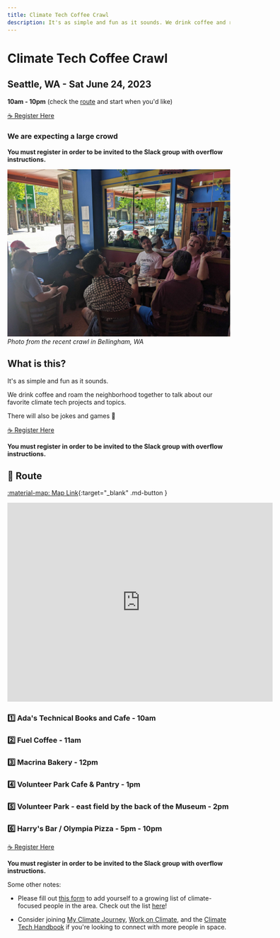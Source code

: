 ```yaml
---
title: Climate Tech Coffee Crawl
description: It's as simple and fun as it sounds. We drink coffee and roam the neighborhood together to talk about our favorite climate tech projects and topics. There will also be jokes and games 🎯
---
```


# Climate Tech Coffee Crawl

## **Seattle, WA** - Sat June 24, 2023

**10am - 10pm** (check the [route](#route) and start when you'd like)

<a href="https://lu.ma/event/evt-BENw8vIeiZrMSiJ" class="md-button md-button--primary" data-luma-action="checkout" data-luma-event-id="evt-BENw8vIeiZrMSiJ">
☕️ Register Here
</a>

<script id="luma-checkout" src="https://embed.lu.ma/checkout-button.js"></script>

### We are expecting a large crowd

**You must register in order to be invited to the Slack group with overflow instructions.**

![Coffee photo from Bellingham crawl](/../static/img/belligham-climate-tech-coffee-crawl.jpg)
_Photo from the recent crawl in Bellingham, WA_

## What is this?

It's as simple and fun as it sounds.

We drink coffee and roam the neighborhood together to talk about our favorite climate tech projects and topics.

There will also be jokes and games 🎯

<a href="https://lu.ma/event/evt-BENw8vIeiZrMSiJ" class="md-button md-button--primary" data-luma-action="checkout" data-luma-event-id="evt-BENw8vIeiZrMSiJ">
☕️ Register Here
</a>

**You must register in order to be invited to the Slack group with overflow instructions.**

## 🏁 Route

[:material-map: Map Link](https://goo.gl/maps/jQ9nNTyNjBVRJwDf8){:target="_blank" .md-button }

<div class="google-map">
     <iframe src="https://www.google.com/maps/embed?pb=!1m50!1m12!1m3!1d5377.850736247512!2d-122.31625410054777!3d47.62758198476679!2m3!1f0!2f0!3f0!3m2!1i1024!2i768!4f13.1!4m35!3e2!4m5!1s0x5490152efda744b9%3A0xab8510e7a942511a!2sAda&#39;s%20Technical%20Books%20and%20Cafe%2C%20425%2015th%20Ave%20E%2C%20Seattle%2C%20WA%2098112!3m2!1d47.6226895!2d-122.312839!4m5!1s0x549014d580504b5d%3A0x79d73ee7a01b89a4!2sFuel%20Coffee%2C%2019th%20Avenue%20East%2C%20Seattle%2C%20WA!3m2!1d47.6247222!2d-122.30694439999999!4m5!1s0x5490158dd990b353%3A0x1717f061b6837dc5!2sMacrina%20Bakery%20%26%20Cafe%2C%2019th%20Avenue%20East%2C%20Seattle%2C%20WA!3m2!1d47.626559799999995!2d-122.3069826!4m5!1s0x549015dd838b612d%3A0x30827be27626f211!2sVolunteer%20Park%20Cafe%20%26%20Pantry%2C%201501%2017th%20Ave%20E%2C%20Seattle%2C%20WA%2098112!3m2!1d47.6324459!2d-122.3100379!4m3!3m2!1d47.6312145!2d-122.3148514!4m5!1s0x5490152bbbc2a085%3A0x832e03fa9c129ff7!2sHarry&#39;s%20Bar%2C%2015th%20Avenue%20East%2C%20Seattle%2C%20WA!3m2!1d47.6237534!2d-122.3124503!5e0!3m2!1sen!2sus!4v1685570204365!5m2!1sen!2sus" width="600" height="450" style="border:0;" allowfullscreen="" loading="lazy" referrerpolicy="no-referrer-when-downgrade"></iframe>
</div>

### 1️⃣ Ada's Technical Books and Cafe - **10am**

### 2️⃣ Fuel Coffee - **11am**

### 3️⃣ Macrina Bakery - **12pm**

### 4️⃣ Volunteer Park Cafe & Pantry - **1pm**

### 5️⃣ Volunteer Park - east field by the back of the Museum - **2pm**

### 6️⃣ Harry's Bar / Olympia Pizza - **5pm - 10pm**


<a href="https://lu.ma/event/evt-BENw8vIeiZrMSiJ" class="md-button md-button--primary" data-luma-action="checkout" data-luma-event-id="evt-BENw8vIeiZrMSiJ">
☕️ Register Here
</a>

**You must register in order to be invited to the Slack group with overflow instructions.**

Some other notes:

* Please fill out [this form](https://docs.google.com/forms/d/e/1FAIpQLSf-A5m11sZpmajhzbdf7XzZv5fr9Y748yP8kCnf6myjz6ruuQ/viewform) to add yourself to a growing list of climate-focused people in the area. Check out the list [here](https://docs.google.com/spreadsheets/d/1h_Glx5tLjRey0NL1y60F_Ott0Gxc3w4vHCOHPFkd63A/edit#gid=1791109149)!

* Consider joining [My Climate Journey](https://www.mcjcollective.com/join), [Work on Climate](https://workonclimate.org/), and the [Climate Tech Handbook](https://chat.climatetechhandbook.com) if you're looking to connect with more people in space.